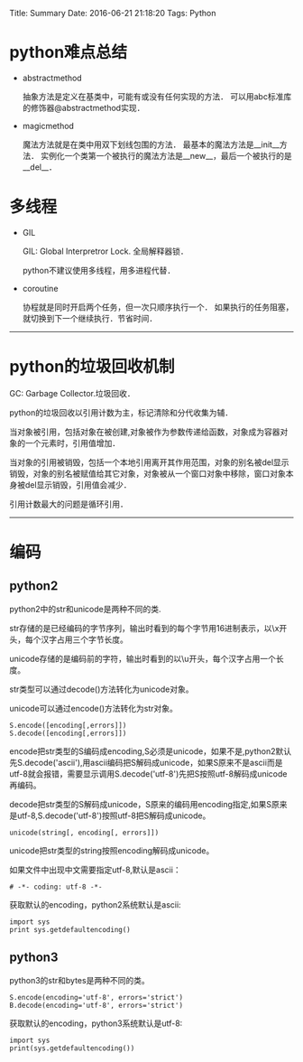 Title: Summary
Date: 2016-06-21 21:18:20
Tags: Python



# python难点总结

* abstractmethod

    抽象方法是定义在基类中，可能有或没有任何实现的方法．
    可以用abc标准库的修饰器@abstractmethod实现．

* magicmethod

    魔法方法就是在类中用双下划线包围的方法．
    最基本的魔法方法是__init__方法．
    实例化一个类第一个被执行的魔法方法是__new__，最后一个被执行的是__del__．

# 多线程

* GIL

    GIL: Global Interpretror Lock. 全局解释器锁．

    python不建议使用多线程，用多进程代替．

* coroutine

    协程就是同时开启两个任务，但一次只顺序执行一个．
    如果执行的任务阻塞，就切换到下一个继续执行．节省时间．

***

# python的垃圾回收机制

GC: Garbage Collector.垃圾回收．

python的垃圾回收以引用计数为主，标记清除和分代收集为辅．

当对象被引用，包括对象在被创建,对象被作为参数传递给函数，对象成为容器对象的一个元素时，引用值增加．

当对象的引用被销毁，包括一个本地引用离开其作用范围，对象的别名被del显示销毁，对象的别名被赋值给其它对象，对象被从一个窗口对象中移除，窗口对象本身被del显示销毁，引用值会减少．

引用计数最大的问题是循环引用．

***

# 编码

## python2

python2中的str和unicode是两种不同的类.

str存储的是已经编码的字节序列，输出时看到的每个字节用16进制表示，以\x开头，每个汉字占用三个字节长度。

unicode存储的是编码前的字符，输出时看到的以\u开头，每个汉字占用一个长度。

str类型可以通过decode()方法转化为unicode对象。

unicode可以通过encode()方法转化为str对象。

    S.encode([encoding[,errors]])
    S.decode([encoding[,errors]])

encode把str类型的S编码成encoding,S必须是unicode，如果不是,python2默认先S.decode('ascii'),用ascii编码把S解码成unicode，如果S原来不是ascii而是utf-8就会报错，需要显示调用S.decode('utf-8')先把S按照utf-8解码成unicode再编码。

decode把str类型的S解码成unicode，S原来的编码用encoding指定,如果S原来是utf-8,S.decode('utf-8')按照utf-8把S解码成unicode。

    unicode(string[, encoding[, errors]])

unicode把str类型的string按照encoding解码成unicode。

如果文件中出现中文需要指定utf-8,默认是ascii：

    # -*- coding: utf-8 -*-

获取默认的encoding，python2系统默认是ascii:

    import sys
    print sys.getdefaultencoding()

## python3

python3的str和bytes是两种不同的类。

    S.encode(encoding='utf-8', errors='strict')
    B.decode(encoding='utf-8', errors='strict')

获取默认的encoding，python3系统默认是utf-8:

    import sys
    print(sys.getdefaultencoding())

